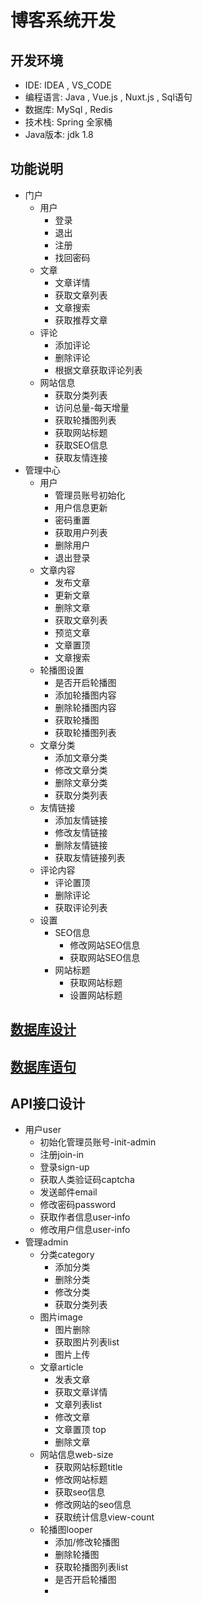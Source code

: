 # 博客系统开发

  

  ## 开发环境

  * IDE: IDEA , VS_CODE 
  * 编程语言: Java , Vue.js , Nuxt.js , Sql语句
  * 数据库: MySql , Redis
  * 技术栈: Spring 全家桶
  * Java版本: jdk 1.8

  ## 功能说明

  * 门户
    * 用户
      * 登录
      * 退出
      * 注册
      * 找回密码
    * 文章
      * 文章详情
      * 获取文章列表
      * 文章搜索
      * 获取推荐文章
    * 评论
      * 添加评论
      * 删除评论
      * 根据文章获取评论列表
    * 网站信息
      * 获取分类列表
      * 访问总量-每天增量
      * 获取轮播图列表
      * 获取网站标题
      * 获取SEO信息
      * 获取友情连接
  * 管理中心
    * 用户
      * 管理员账号初始化
      * 用户信息更新
      * 密码重置
      * 获取用户列表
      * 删除用户
      * 退出登录
    * 文章内容
      * 发布文章
      * 更新文章
      * 删除文章
      * 获取文章列表
      * 预览文章
      * 文章置顶
      * 文章搜索
    * 轮播图设置
      * 是否开启轮播图
      * 添加轮播图内容
      * 删除轮播图内容
      * 获取轮播图
      * 获取轮播图列表
    * 文章分类
      * 添加文章分类
      * 修改文章分类
      * 删除文章分类
      * 获取分类列表
    * 友情链接
      * 添加友情链接
      * 修改友情链接
      * 删除友情链接
      * 获取友情链接列表
    * 评论内容
      * 评论置顶
      * 删除评论
      * 获取评论列表
    * 设置
      * SEO信息
        * 修改网站SEO信息
        * 获取网站SEO信息
      * 网站标题
        * 获取网站标题
        * 设置网站标题

  ## [数据库设计](/Database.md)

  ## [数据库语句](/luke_blog.sql)

  ## API接口设计

  * 用户user
    * 初始化管理员账号-init-admin
    * 注册join-in
    * 登录sign-up
    * 获取人类验证码captcha
    * 发送邮件email
    * 修改密码password
    * 获取作者信息user-info
    * 修改用户信息user-info
  * 管理admin
    * 分类category
      * 添加分类
      * 删除分类
      * 修改分类
      * 获取分类列表
    * 图片image
      * 图片删除
      * 获取图片列表list
      * 图片上传
    * 文章article
      * 发表文章
      * 获取文章详情
      * 文章列表list
      * 修改文章
      * 文章置顶 top
      * 删除文章
    * 网站信息web-size
      * 获取网站标题title
      * 修改网站标题
      * 获取seo信息
      * 修改网站的seo信息
      * 获取统计信息view-count
    * 轮播图looper
      * 添加/修改轮播图
      * 删除轮播图
      * 获取轮播图列表list
      * 是否开启轮播图
      * 


